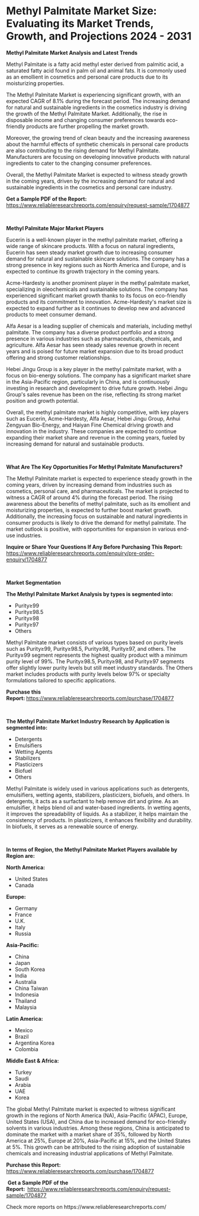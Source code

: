 <p><h1>Methyl Palmitate Market Size: Evaluating its Market Trends, Growth, and Projections 2024 - 2031</h1></p><p><strong>Methyl Palmitate Market Analysis and Latest Trends</strong></p>
<p><p>Methyl Palmitate is a fatty acid methyl ester derived from palmitic acid, a saturated fatty acid found in palm oil and animal fats. It is commonly used as an emollient in cosmetics and personal care products due to its moisturizing properties.</p><p>The Methyl Palmitate Market is experiencing significant growth, with an expected CAGR of 8.1% during the forecast period. The increasing demand for natural and sustainable ingredients in the cosmetics industry is driving the growth of the Methyl Palmitate Market. Additionally, the rise in disposable income and changing consumer preferences towards eco-friendly products are further propelling the market growth.</p><p>Moreover, the growing trend of clean beauty and the increasing awareness about the harmful effects of synthetic chemicals in personal care products are also contributing to the rising demand for Methyl Palmitate. Manufacturers are focusing on developing innovative products with natural ingredients to cater to the changing consumer preferences.</p><p>Overall, the Methyl Palmitate Market is expected to witness steady growth in the coming years, driven by the increasing demand for natural and sustainable ingredients in the cosmetics and personal care industry.</p></p>
<p><strong>Get a Sample PDF of the Report:&nbsp;</strong> <a href="https://www.reliableresearchreports.com/enquiry/request-sample/1704877">https://www.reliableresearchreports.com/enquiry/request-sample/1704877</a></p>
<p>&nbsp;</p>
<p><strong>Methyl Palmitate Major Market Players</strong></p>
<p><p>Eucerin is a well-known player in the methyl palmitate market, offering a wide range of skincare products. With a focus on natural ingredients, Eucerin has seen steady market growth due to increasing consumer demand for natural and sustainable skincare solutions. The company has a strong presence in key regions such as North America and Europe, and is expected to continue its growth trajectory in the coming years.</p><p>Acme-Hardesty is another prominent player in the methyl palmitate market, specializing in oleochemicals and sustainable solutions. The company has experienced significant market growth thanks to its focus on eco-friendly products and its commitment to innovation. Acme-Hardesty's market size is expected to expand further as it continues to develop new and advanced products to meet consumer demand.</p><p>Alfa Aesar is a leading supplier of chemicals and materials, including methyl palmitate. The company has a diverse product portfolio and a strong presence in various industries such as pharmaceuticals, chemicals, and agriculture. Alfa Aesar has seen steady sales revenue growth in recent years and is poised for future market expansion due to its broad product offering and strong customer relationships.</p><p>Hebei Jingu Group is a key player in the methyl palmitate market, with a focus on bio-energy solutions. The company has a significant market share in the Asia-Pacific region, particularly in China, and is continuously investing in research and development to drive future growth. Hebei Jingu Group's sales revenue has been on the rise, reflecting its strong market position and growth potential.</p><p>Overall, the methyl palmitate market is highly competitive, with key players such as Eucerin, Acme-Hardesty, Alfa Aesar, Hebei Jingu Group, Anhui Zengyuan Bio-Energy, and Haiyan Fine Chemical driving growth and innovation in the industry. These companies are expected to continue expanding their market share and revenue in the coming years, fueled by increasing demand for natural and sustainable products.</p></p>
<p>&nbsp;</p>
<p><strong>What Are The Key Opportunities For Methyl Palmitate Manufacturers?</strong></p>
<p><p>The Methyl Palmitate market is expected to experience steady growth in the coming years, driven by increasing demand from industries such as cosmetics, personal care, and pharmaceuticals. The market is projected to witness a CAGR of around 4% during the forecast period. The rising awareness about the benefits of methyl palmitate, such as its emollient and moisturizing properties, is expected to further boost market growth. Additionally, the increasing focus on sustainable and natural ingredients in consumer products is likely to drive the demand for methyl palmitate. The market outlook is positive, with opportunities for expansion in various end-use industries.</p></p>
<p><strong>Inquire or Share Your Questions If Any Before Purchasing This Report:</strong> <a href="https://www.reliableresearchreports.com/enquiry/pre-order-enquiry/1704877">https://www.reliableresearchreports.com/enquiry/pre-order-enquiry/1704877</a></p>
<p>&nbsp;</p>
<p><strong>Market Segmentation</strong></p>
<p><strong>The Methyl Palmitate Market Analysis by types is segmented into:</strong></p>
<p><ul><li>Purity≥99</li><li>Purity≥98.5</li><li>Purity≥98</li><li>Purity≥97</li><li>Others</li></ul></p>
<p><p>Methyl Palmitate market consists of various types based on purity levels such as Purity≥99, Purity≥98.5, Purity≥98, Purity≥97, and others. The Purity≥99 segment represents the highest quality product with a minimum purity level of 99%. The Purity≥98.5, Purity≥98, and Purity≥97 segments offer slightly lower purity levels but still meet industry standards. The Others market includes products with purity levels below 97% or specialty formulations tailored to specific applications.</p></p>
<p><strong>Purchase this Report:&nbsp;</strong><a href="https://www.reliableresearchreports.com/purchase/1704877">https://www.reliableresearchreports.com/purchase/1704877</a></p>
<p>&nbsp;</p>
<p><strong>The Methyl Palmitate Market Industry Research by Application is segmented into:</strong></p>
<p><ul><li>Detergents</li><li>Emulsifiers</li><li>Wetting Agents</li><li>Stabilizers</li><li>Plasticizers</li><li>Biofuel</li><li>Others</li></ul></p>
<p><p>Methyl Palmitate is widely used in various applications such as detergents, emulsifiers, wetting agents, stabilizers, plasticizers, biofuels, and others. In detergents, it acts as a surfactant to help remove dirt and grime. As an emulsifier, it helps blend oil and water-based ingredients. In wetting agents, it improves the spreadability of liquids. As a stabilizer, it helps maintain the consistency of products. In plasticizers, it enhances flexibility and durability. In biofuels, it serves as a renewable source of energy.</p></p>
<p>&nbsp;</p>
<p><strong>In terms of Region, the Methyl Palmitate Market Players available by Region are:</strong></p>
<p>
    <p> <strong> North America: </strong>
        <ul>
            <li>United States</li>
            <li>Canada</li>
        </ul>
        </p> 
    <p> <strong> Europe: </strong>
        <ul>
            <li>Germany</li>
            <li>France</li>
            <li>U.K.</li>
            <li>Italy</li>
            <li>Russia</li>
        </ul>
        </p> 
    <p> <strong> Asia-Pacific: </strong>
        <ul>
            <li>China</li>
            <li>Japan</li>
            <li>South Korea</li>
            <li>India</li>
            <li>Australia</li>
            <li>China Taiwan</li>
            <li>Indonesia</li>
            <li>Thailand</li>
            <li>Malaysia</li>
        </ul>
        </p> 
    <p> <strong> Latin America: </strong>
        <ul>
            <li>Mexico</li>
            <li>Brazil</li>
            <li>Argentina Korea</li>
            <li>Colombia</li>
        </ul>
        </p> 
    <p> <strong> Middle East & Africa: </strong>
        <ul>
            <li>Turkey</li>
            <li>Saudi</li>
            <li>Arabia</li>
            <li>UAE</li>
            <li>Korea</li>
        </ul>
    </p>
    </p>
<p><p>The global Methyl Palmitate market is expected to witness significant growth in the regions of North America (NA), Asia-Pacific (APAC), Europe, United States (USA), and China due to increased demand for eco-friendly solvents in various industries. Among these regions, China is anticipated to dominate the market with a market share of 35%, followed by North America at 25%, Europe at 20%, Asia-Pacific at 15%, and the United States at 5%. This growth can be attributed to the rising adoption of sustainable chemicals and increasing industrial applications of Methyl Palmitate.</p></p>
<p><strong>Purchase this Report: </strong><a href="https://www.reliableresearchreports.com/purchase/1704877">https://www.reliableresearchreports.com/purchase/1704877</a></p>
<p>&nbsp;<strong>Get a Sample PDF of the Report:&nbsp;&nbsp;</strong><a href="https://www.reliableresearchreports.com/enquiry/request-sample/1704877">https://www.reliableresearchreports.com/enquiry/request-sample/1704877</a></p>
<p><strong></strong></p>
<p>Check more reports on https://www.reliableresearchreports.com/</p>